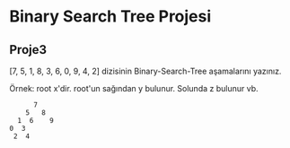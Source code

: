 # Binary Search Tree Projesi
## Proje3

[7, 5, 1, 8, 3, 6, 0, 9, 4, 2] dizisinin Binary-Search-Tree aşamalarını yazınız.

Örnek: root x'dir. root'un sağından y bulunur. Solunda z bulunur vb.

          7
        5   8
      1  6    9
    0  3       
     2  4